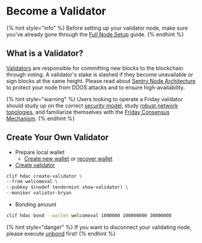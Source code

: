 # Become a Validator

{% hint style="info" %}
Before setting up your validator node, make sure you've already gone through the [Full Node Setup](../first-step/join-a-network.md) guide.
{% endhint %}

## What is a Validator?

[Validators](https://hub.cosmos.network/master/validators/overview.html) are responsible for committing new blocks to the blockchain through voting. A validator's stake is slashed if they become unavailable or sign blocks at the same height. Please read about [Sentry Node Architecture](https://hub.cosmos.network/master/validators/validator-faq.html#how-can-validators-protect-themselves-from-denial-of-service-attacks) to protect your node from DDOS attacks and to ensure high-availability.

{% hint style="warning" %}
Users looking to operate a Friday validator should study up on the correct [security model](https://docs.terra.money/docs/validator-security), study [robust network topologies](become-a-validator.md), and familiarize themselves with the [Friday Consensus Mechanism](become-a-validator.md).
{% endhint %}

## Create Your Own Validator

* Prepare local wallet
  * [Create new wallet](../first-step/play-with-hdac-token.md#create-new-wallet) or [recover wallet](../first-step/play-with-hdac-token.md#recover-your-wallet-from-mnemonic-words)
* [Create validator](../cli/hdac-specific.md#create-validator)

```bash
clif hdac create-validator \
--from welcomeval \
--pubkey $(nodef tendermint show-validator) \
--moniker valiator-bryan
```

* Bonding amount

```bash
clif hdac bond --wallet welcomeval 1000000 100000000 30000000
```

{% hint style="danger" %}
If you want to disconnect your validating node, please execute [unbond](../cli/hdac-specific.md#unbond-hdac-token) first!
{% endhint %}

 

